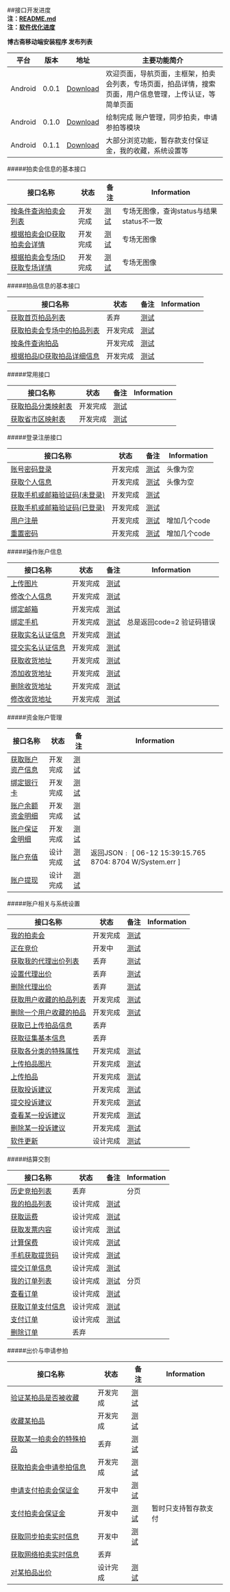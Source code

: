 ##接口开发进度  
**注：[README.md](README.md)**   
**注：[软件优化进度](软件优化进度.md)**  

**博古斋移动端安装程序 发布列表**

| 平台 | 版本 | 地址 | 主要功能简介 |
|------|------|------|--------------|
| Android |0.0.1|[Download](http://pan.baidu.com/s/1mgL1ra4)|欢迎页面，导航页面，主框架，拍卖会列表，专场页面，拍品详情，搜索页面，用户信息管理，上传认证，等简单页面 |
| Android |0.1.0|[Download](http://pan.baidu.com/s/1mgA9W5E)|绘制完成 账户管理，同步拍卖，申请参拍等模块 |
| Android |0.1.1|[Download](http://pan.baidu.com/s/1mg1i55m)|大部分浏览功能，暂存款支付保证金，我的收藏，系统设置等 |


#####拍卖会信息的基本接口

| 接口名称 | 状态 | 备注 | Information |
|----------|------|------|-----|
| [按条件查询拍卖会列表](首页/拍卖会信息相关接口.md) |开发完成| [测试](http://60.191.203.80/phones/pMainAction!getAuctionMainList.htm?status=预展中&type=同步)|专场无图像，查询status与结果status不一致|
| [根据拍卖会ID获取拍卖会详情](首页/拍卖会信息相关接口.md) |开发完成| [测试](http://60.191.203.80/phones/pMainAction!getAuctionMainById.htm?auctionMainId=145)|专场无图像|
| [根据拍卖会专场ID获取专场详情](首页/拍卖会信息相关接口.md) |开发完成| [测试](http://60.191.203.80/phones/pSessionAction!getAuctionSessionById.htm?auctionSessionId=172)|专场无图像 |

#####拍品信息的基本接口

| 接口名称 | 状态 | 备注 | Information |
|----------|------|------|-----|
| [获取首页拍品列表](首页/拍品信息相关接口.md) |丢弃|[测试](http://199.34.60.49/phones/pMainAction!getHomeAuctionMainList.htm?number=1)|  |
| [获取拍卖会专场中的拍品列表](首页/拍品信息相关接口.md) |开发完成| [测试](http://60.191.203.80/phones/pAuctionInfoAction!getAuctionInfoListBySessionId.htm?auctionSessionId=168)|  |
| [按条件查询拍品](首页/拍品信息相关接口.md) |开发完成| [测试](http://60.191.203.80/phones/pAuctionInfoAction!searchAuction.htm?auctionMainId=172&auctionSeesionId=175)| |
| [根据拍品ID获取拍品详细信息](首页/拍品信息相关接口.md) |开发完成| [测试](http://60.191.203.80/phones/pAuctionInfoAction!getAuctionInfoById.htm?auctionId=418586)| |

#####常用接口

| 接口名称 | 状态 | 备注 | Information |
|----------|------|------|-----|
| [获取拍品分类映射表](基本/常用列表获取.md#1) |开发完成|[测试](http://60.191.203.80/phones/pCommonAction!getAuctionTypeMap.htm)| |
| [获取省市区映射表](基本/常用列表获取.md#2) |开发完成|[测试](http://60.191.203.80/phones/pCommonAction!getAddressZoneMap.htm)| |

#####登录注册接口

| 接口名称 | 状态 | 备注 | Information |
|----------|------|------|-----|
|[账号密码登录](我/登录注册.md) |开发完成| [测试](http://60.191.203.80/phones/pClientInfoAction!login.htm?mobile=18018510339&password=123456)| 头像为空 |
|[获取个人信息](我/登录注册.md) |开发完成| [测试](http://60.191.203.80/phones/pClientInfoAction!getAccountInfo.htm?sessionid=6BF2301EAC5A5A220BBB4DB88656A4AC)| 头像为空  |
|[获取手机或邮箱验证码(未登录)](我/登录注册.md) |开发完成| [测试](http://60.191.203.80/phones/pLoginAction!getMobileCheckCode.htm?mobile=18616701071)| |
|[获取手机或邮箱验证码(已登录)](我/登录注册.md) |开发完成| [测试](http://60.191.203.80/phones/pLoginAction!getMobileCheckCode.htm?mobile=18616701071)| |
[用户注册](我/登录注册.md) |开发完成| [测试](http://60.191.203.80/phones/pLoginAction!register.htm?mobile=18018510339&password=123456&checkcode=23et)|增加几个code |
| [重置密码](我/登录注册.md) |开发完成|[测试](http://60.191.203.80/phones/pLoginAction!resetPwd.htm?checkcode=3i67&password=123890)|增加几个code |

#####操作账户信息

| 接口名称 | 状态 | 备注 | Information |
|----------|------|------|-----|
| [上传图片](我/个人信息操作.md) |开发完成| [测试](http://199.34.60.49/fileUploadAction!uploadImage.htm?type=当前头像)| |
| [修改个人信息](我/个人信息操作.md) |开发完成| [测试](http://60.191.203.80/phones/pClientInfoAction!setAccountInfo.htm?sessionid=6BF2301EAC5A5A220BBB4DB88656A4AC&nickname=hhhh) | |
| [绑定邮箱](我/个人信息操作.md) |开发完成| [测试](http://60.191.203.80/phones/pClientInfoAction!bindEmail.htm?sessionid=6BF2301EAC5A5A220BBB4DB88656A4AC&email=17717607229&checkCode=9087)||
| [绑定手机](我/个人信息操作.md) |开发完成| [测试](http://60.191.203.80/phones/pClientInfoAction!bindMobile.htm?sessionid=6BF2301EAC5A5A220BBB4DB88656A4AC&mobile=17717607229&checkCode=9087) |总是返回code=2 验证码错误|
| [获取实名认证信息](我/实名认证.md) |开发完成|[测试](http://199.34.60.49/phones/pClientInfoAction!getAuthInfo.htm?sessionid=6BF2301EAC5A5A220BBB4DB88656A4AC)  | |
| [提交实名认证信息](我/实名认证.md) |开发完成| [测试](http://199.34.60.49/phones/pClientInfoAction!setAuthInfo.htm?sessionid=6BF2301EAC5A5A220BBB4DB88656A4AC&property=1&name=pppp&type=二代身份证&number=12212312) | |
| [获取收货地址](我/收货地址管理.md) |开发完成|[测试](http://199.34.60.49/phones/pClientInfoAction!getDeliveryAddress.htm?sessionid=6BF2301EAC5A5A220BBB4DB88656A4AC)  ||
| [添加收货地址](我/收货地址管理.md) |开发完成| [测试](http://199.34.60.49/phones/pClientInfoAction!addDeliveryAddress.htm?sessionid=6BF2301EAC5A5A220BBB4DB88656A4AC&receiver=linhui)| |
| [删除收货地址](我/收货地址管理.md) |开发完成| [测试](http://199.34.60.49/phones/pClientInfoAction!removeDeliveryAddress.htm?sessionid=6BF2301EAC5A5A220BBB4DB88656A4AC&addressId=1771)| |
| [修改收货地址](我/收货地址管理.md) |开发完成|[测试](http://199.34.60.49/phones/pClientInfoAction!updateDeliveryAddress.htm?sessionid=6BF2301EAC5A5A220BBB4DB88656A4AC&addressId=1771) | |

#####资金账户管理

| 接口名称 | 状态 | 备注 | Information |
|----------|------|------|-----|
| [获取账户资产信息](我/资金账户管理.md#0) |开发完成| [测试](http://test.shbgz.com/phones/pClientInfoAction!getCapitalInfo.htm?sessionid=6BF2301EAC5A5A220BBB4DB88656A4AC)| |
| [绑定银行卡](我/资金账户管理.md#1) |开发完成|[测试](http://199.34.60.49/phones/pClientInfoAction!bindBankCard.htm?sessionid=6BF2301EAC5A5A220BBB4DB88656A4AC&bankId=39441234123412) | |
| [账户余额资金明细](我/资金账户管理.md#2) |开发完成|[测试](http://199.34.60.49/phones/pClientInfoAction!getBalanceDetail.htm?sessionid=6BF2301EAC5A5A220BBB4DB88656A4AC&bankId=39441234123412)||
| [账户保证金明细](我/资金账户管理.md#3) |开发完成|[测试](http://199.34.60.49/phones/pClientInfoAction!getBailDetail.htm?sessionid=6BF2301EAC5A5A220BBB4DB88656A4AC)||
| [账户充值](我/资金账户管理.md#4) |设计完成|[测试](http://test.shbgz.com/phones/pTraceAction!accountCharge.htm?sessionid=6BF2301EAC5A5A220BBB4DB88656A4AC&type=1&amount=1111)|返回JSON﹕ [ 06-12 15:39:15.765  8704: 8704 W/System.err ]|
| [账户提现](我/资金账户管理.md#5) |设计完成|[测试](http://199.34.60.49/phones/pClientInfoAction!accountWithdrawal.htm?sessionid=6BF2301EAC5A5A220BBB4DB88656A4AC&money=1000)||

#####账户相关与系统设置

| 接口名称 | 状态 | 备注 | Information |
|----------|------|------|-----|
| [我的拍卖会](我/我的拍卖会管理.md) |开发完成| [测试](http://60.191.203.80/phones/pAuctionUserAction!getMyAuctionMainList.htm?sessionid=DB4DA328F95AA28AED2035F3B3BF163A&status=已结束)| |
| [正在竞价](我/正在竞价管理.md) |开发中|[测试](http://60.191.203.80/phones/pClientInfoAction!getBiddingLotList.htm?sessionid=7FC41EB4F264FBBF68285D6FF4AFBBB0) | |
| [获取我的代理出价列表](我/代理出价管理.md) |丢弃|[测试](http://60.191.203.80/phones/pAuctionUserAction!getAuctionProxyList.htm?sessionid=F6B03CEF8162A4BFF7E38A34CF120412&status=0)|  |
| [设置代理出价](我/代理出价管理.md) |丢弃|[测试](http://199.34.60.49/phones/pAuctionUserAction!setAuctionProxyPrice.htm?sessionid=6BF2301EAC5A5A220BBB4DB88656A4AC&auctionId=418617&useProxy=1$proxyPrice=1000)||
| [删除代理出价](我/代理出价管理.md) |丢弃| [测试](http://199.34.60.49/phones/pAuctionUserAction!removeAuctionProxyPrice.htm?sessionid=6BF2301EAC5A5A220BBB4DB88656A4AC&auctionId=418617)||
| [获取用户收藏的拍品列表](我/我的收藏.md) |开发完成|  [测试](test.shbgz.com/phones/pClientStowAction!getCollectedAuctionList.htm?sessionid=6BF2301EAC5A5A220BBB4DB88656A4AC&status=) | |
| [删除一个用户收藏的拍品](我/我的收藏.md) |开发完成| [测试](http://199.34.60.49/phones/pClientStowAction!removeCollectedAuction.htm?sessionid=6BF2301EAC5A5A220BBB4DB88656A4AC&auctionId=418617)||
| [获取已上传拍品信息](我/上传拍品.md#1) |丢弃| ||
| [获取征集基本信息](我/上传拍品.md#4) |丢弃| ||
| [获取各分类的特殊属性](我/上传拍品.md#3) |开发完成| [测试](http://test.shbgz.com/phones/pCommonAction!getSpecialAttrByClass.htm?sessionid=6BF2301EAC5A5A220BBB4DB88656A4AC) ||
| [上传拍品图片](我/上传拍品.md#2) |开发完成|[测试](http://test.shbgz.com/fileUploadAction!uploadAuctionImage.htm?sessionid=6BF2301EAC5A5A220BBB4DB88656A4AC&fileStr=aswe) ||
| [上传拍品](我/上传拍品.md#5) |开发完成|[测试](http://test.shbgz.com/phones/pAuctionInfoAction!uploadAuction.htm?sessionid=6BF2301EAC5A5A220BBB4DB88656A4AC) ||
| [获取投诉建议](我/投诉建议.md#1) |开发完成| [测试](http://test.shbgz.com/phones/pProposeAction!getAdviceList.htm?sessionid=6BF2301EAC5A5A220BBB4DB88656A4AC) |  | 
| [提交投诉建议](我/投诉建议.md#2) |开发完成| [测试](http://test.shbgz.com/phones/pProposeAction!uploadAdvice.htm?sessionid=6BF2301EAC5A5A220BBB4DB88656A4AC&orderId=111) | |
| [查看某一投诉建议](我/投诉建议.md#3) |开发完成| [测试](http://test.shbgz.com/phones/pProposeAction!lookAdviceById.htm?sessionid=6BF2301EAC5A5A220BBB4DB88656A4AC&id=1) | | 
| [删除某一投诉建议](我/投诉建议.md#4) |开发完成| [测试](http://test.shbgz.com/phones/pProposeAction!removeAdviceById.htm?sessionid=6BF2301EAC5A5A220BBB4DB88656A4AC&id=1) | |
|[软件更新](我/系统设置.md)|设计完成|[测试](http://test.shbgz.com/uploadDownAction!checkVersion.htm )| |

#####结算交割

| 接口名称 | 状态 | 备注 | Information |
|----------|------|------|-----|
|[历史竞拍列表](我/结算交割.md#1)|丢弃| |分页 |
|[我的拍品列表](我/结算交割.md#2)|设计完成| [测试](http://test.shbgz.com/phones/pTraceAction!getMyAuctionList.htm?sessionid=64D3312C13729F6225555E064BE57EB4)| |
|[获取运费](我/结算交割.md#3_1)|设计完成|[测试](http://test.shbgz.com/phones/pTraceAction!getFreight.htm?sessionid=FE5D2063BEC6BF0F8F48730882FCB168&addressId=2041&auctionId=418733,418744)  | |
|[获取发票内容](我/结算交割.md#3_2)|设计完成|[测试](http://test.shbgz.com/phones/pTraceAction!getInvoiceContent.htm?sessionid=64D3312C13729F6225555E064BE57EB4) | |
|[计算保费](我/结算交割.md#3_3)|设计完成|[测试](http://test.shbgz.com/phones/pTraceAction!getSupportPrice.htm?sessionid=6BF2301EAC5A5A220BBB4DB88656A4AC&price=1000) | |
|[手机获取提货码](我/结算交割.md#3_4)|设计完成|[测试](http://test.shbgz.com/phones/pTraceAction!getPickCode.htm?sessionid=6BF2301EAC5A5A220BBB4DB88656A4AC&mobile=17717607229)  | |
|[提交订单信息](我/结算交割.md#4)|设计完成|[测试](http://test.shbgz.com/phones/pTraceAction!submitOrderInfo.htm?sessionid=6BF2301EAC5A5A220BBB4DB88656A4AC&auctionId=418733,418744) | | 
|[我的订单列表](我/结算交割.md#5) |设计完成| [测试](http://test.shbgz.com/phones/pTraceAction!getMyOrderList.htm?sessionid=6BF2301EAC5A5A220BBB4DB88656A4AC&number=1)| 分页 |
|[查看订单](我/结算交割.md#6)|设计完成|[测试](http://test.shbgz.com/phones/pTraceAction!lookOrderById.htm?sessionid=6BF2301EAC5A5A220BBB4DB88656A4AC&orderId=JM15060001) | |
|[获取订单支付信息](我/结算交割.md#7_1)|设计完成|[测试](http://test.shbgz.com/phones/pTraceAction!getOrderPayInfoById.htm?sessionid=6BF2301EAC5A5A220BBB4DB88656A4AC&orderId=JM15060001)  | |
|[支付订单](我/结算交割.md#7_2)|设计完成|[测试](http://test.shbgz.com/phones/pTraceAction!payOrderById.htm?sessionid=6BF2301EAC5A5A220BBB4DB88656A4AC&orderId=JM15060001&useBalance=1&type=0)  | |
|[删除订单](我/结算交割.md#8)|丢弃| | |

#####出价与申请参拍

| 接口名称 | 状态 | 备注 | Information |
|----------|------|------|-----|
| [验证某拍品是否被收藏](拍卖大厅/收藏某拍品.md)|开发完成| [测试](http://199.34.60.49/phones/pCommonAction!checkAuctionIsCollected.htm?sessionid=6BF2301EAC5A5A220BBB4DB88656A4AC&auctionId=418617)| |
| [收藏某拍品](拍卖大厅/收藏某拍品.md)|开发完成| [测试](http://199.34.60.49/phones/pCommonAction!collectAuction.htm?sessionid=6BF2301EAC5A5A220BBB4DB88656A4AC&auctionId=418617)| |
| [获取某一拍卖会的特殊拍品](拍卖大厅/申请参拍相关接口.md#1)|丢弃| [测试](http://test.shbgz.com/phones/pAuctionInfoAction!getSpecialAuctionMainListById.htm?auctionMainId=144)| |
| [获取拍卖会申请参拍信息](拍卖大厅/申请参拍相关接口.md#2)|开发完成| [测试](http://test.shbgz.com/phones/pJoinMainAction!getApplyInfoById.htm?auctionMainId=144&sessionid=6BF2301EAC5A5A220BBB4DB88656A4AC)| |
| [申请支付拍卖会保证金](拍卖大厅/申请参拍相关接口.md#3)|开发中| [测试](http://test.shbgz.com/phones/pTraceAction!askPayDeposit.htm?auctionMainId=144&sessionid=6BF2301EAC5A5A220BBB4DB88656A4AC&auctionId=23243)| |
| [支付拍卖会保证金](拍卖大厅/申请参拍相关接口.md#4)|开发中|[测试](http://test.shbgz.com/phones/pTraceAction!payDeposit.htm?auctionMainId=144&sessionid=6BF2301EAC5A5A220BBB4DB88656A4AC&auctionId=23243&type=1&bankNo=) |暂时只支持暂存款支付|
| [获取同步拍卖实时信息](拍卖大厅/申请参拍相关接口.md#5)|开发中| [测试](http://test.shbgz.com/phones/pSynchronizationAction!getBothAuctionBiddingInfo.htm?auctionMainId=144)| |
| [获取网络拍卖实时信息](拍卖大厅/申请参拍相关接口.md#6)|丢弃| | |
| [对某拍品出价](拍卖大厅/申请参拍相关接口.md#7)|设计完成|[测试](http://test.shbgz.com/phones/pSynchronizationAction!biddingLot.htm?auctionMainId=144) | |



